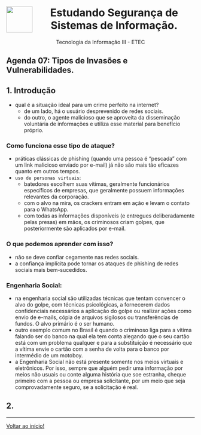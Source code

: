<div align="center">
<a href="https://github.com/monicaquintal" target="_blank"><img align="left" height="70" src="https://www.dropreal.com/br/wp-content/uploads/2021/03/icones_VALENDO.png" /></a>
</a>
<h1>Estudando Segurança de Sistemas de Informação.</h1>
<p>Tecnologia da Informação III - ETEC</p>
</div>

<div id="agenda07">
<h2>Agenda 07: Tipos de Invasões e Vulnerabilidades.</h2>
</div>

## 1. Introdução

- qual é a situação ideal para um crime
perfeito na internet?
  - de um lado, há o usuário desprevenido de redes sociais.
  - do outro, o agente malicioso que se aproveita da disseminação voluntária de informações e utiliza esse material para benefício próprio.

### Como funciona esse tipo de ataque?

- práticas clássicas de phishing (quando uma pessoa é “pescada” com um link malicioso enviado por e-mail) já não são mais tão eficazes quanto em outros tempos.
- `uso de personas virtuais`:
  - batedores escolhem suas vítimas, geralmente funcionários específicos de empresas, que geralmente possuem informações relevantes da corporação. 
  - com o alvo na mira, os crackers entram em ação e levam o contato para o WhatsApp.
  - com todas as informações disponíveis (e entregues deliberadamente pelas presas) em mãos, os criminosos criam golpes, que posteriormente são aplicados por e-mail.

### O que podemos aprender com isso?

- não se deve confiar cegamente nas redes sociais.
- a confiança implícita pode tornar os ataques de phishing de redes sociais mais bem-sucedidos.

### Engenharia Social:

- na engenharia social são utilizadas técnicas que tentam convencer o alvo do golpe, com técnicas
psicológicas, a fornecerem dados confidenciais
necessários a aplicação do golpe ou realizar ações
como envio de e-mails, cópia de arquivos sigilosos ou
transferências de fundos. O alvo primário é o ser
humano. 
- outro exemplo comum no Brasil é quando o criminoso liga para a vítima falando ser do banco na qual ela tem conta alegando que o seu cartão está com um problema qualquer e para a substituição é necessário que a vítima envie o cartão com a senha de volta para o banco por intermédio de um motoboy. 
- a Engenharia Social não está presente somente nos meios virtuais e eletrônicos. Por isso, sempre que alguém pedir uma informação por meios não usuais ou conte alguma história que soe estranha, cheque primeiro com a pessoa ou empresa solicitante, por um meio que seja comprovadamente seguro, se a  solicitação é real.

## 2. 




---

[Voltar ao início!](https://github.com/monicaquintal)